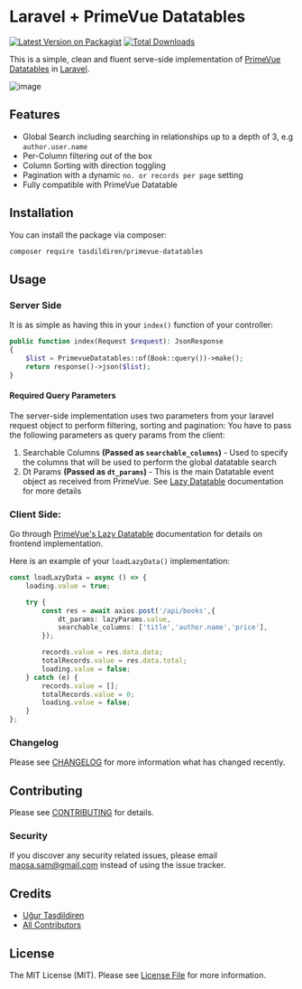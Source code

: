 # Laravel + PrimeVue Datatables

[![Latest Version on Packagist](https://img.shields.io/packagist/v/tasdildiren/primevue-datatables.svg?style=flat-square)](https://packagist.org/packages/tasdildiren/primevue-datatables)
[![Total Downloads](https://img.shields.io/packagist/dt/tasdildiren/primevue-datatables.svg?style=flat-square)](https://packagist.org/packages/tasdildiren/primevue-datatables)

This is a simple, clean and fluent serve-side implementation of [PrimeVue Datatables](https://primefaces.org/primevue/showcase/#/datatable) in [Laravel](https://laravel.com/).

![image](https://user-images.githubusercontent.com/5610289/159969279-155b736d-a1fa-49c8-a34a-cccc775103a4.png)

## Features
- Global Search including searching in relationships up to a depth of 3, e.g `author.user.name`
- Per-Column filtering out of the box
- Column Sorting with direction toggling
- Pagination with a dynamic `no. or records per page` setting
- Fully compatible with PrimeVue Datatable

## Installation

You can install the package via composer:

```bash
composer require tasdildiren/primevue-datatables
```

## Usage

### Server Side
It is as simple as having this in your `index()` function of your controller:
```php
public function index(Request $request): JsonResponse
{
    $list = PrimevueDatatables::of(Book::query())->make();
    return response()->json($list);
}
```
#### Required Query Parameters
The server-side implementation uses two parameters from your laravel request object to perform filtering, sorting and pagination:
You have to pass the following parameters as query params from the client:
1. Searchable Columns **(Passed as `searchable_columns`)** - Used to specify the columns that will be used to perform the global datatable search
2. Dt Params **(Passed as `dt_params`)** - This is the main Datatable event object as received from PrimeVue. See [Lazy Datatable](https://primefaces.org/primevue/showcase/#/datatable/lazy) documentation for more details
### Client Side:
Go through [PrimeVue's Lazy Datatable](https://primefaces.org/primevue/showcase/#/datatable/lazy) documentation for details on frontend implementation.

Here is an example of your `loadLazyData()` implementation:

```ts
const loadLazyData = async () => {
    loading.value = true;

    try {
        const res = await axios.post('/api/books',{
            dt_params: lazyParams.value,
            searchable_columns: ['title','author.name','price'],
        });

        records.value = res.data.data;
        totalRecords.value = res.data.total;
        loading.value = false;
    } catch (e) {
        records.value = [];
        totalRecords.value = 0;
        loading.value = false;
    }
};
```
### Changelog

Please see [CHANGELOG](CHANGELOG.md) for more information what has changed recently.

## Contributing

Please see [CONTRIBUTING](CONTRIBUTING.md) for details.

### Security

If you discover any security related issues, please email maosa.sam@gmail.com instead of using the issue tracker.

## Credits

-   [Uğur Taşdildiren](https://github.com/tasdildirens)
-   [All Contributors](../../contributors)

## License

The MIT License (MIT). Please see [License File](LICENSE.md) for more information.
